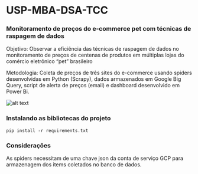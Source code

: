 # USP-MBA-DSA-TCC

### Monitoramento de preços do e-commerce pet com técnicas de raspagem de dados
Objetivo: Observar a eficiência das
técnicas de raspagem de dados no monitoramento de preços de centenas de produtos em
múltiplas lojas do comércio eletrônico “pet” brasileiro
<br>

Metodologia: Coleta de preços de três sites do e-commerce usando spiders desenvolvidas em Python (Scrapy), dados armazenados em Google Big Query, script de alerta de preços (email) e dashboard desenvolvido em Power Bi.

![alt text](https://images.hindustantimes.com/img/2022/02/23/1600x900/happy_pet_1645615655162_1645615663336.jpg)

### Instalando as bibliotecas do projeto
```
pip install -r requirements.txt
```

### Considerações
As spiders necessitam de uma chave json da conta de serviço GCP para armazenagem dos items coletados no banco de dados.